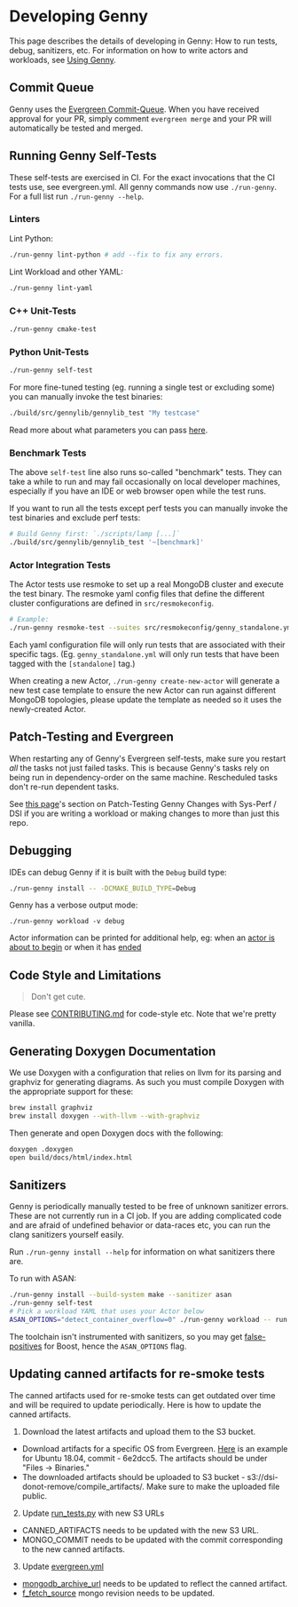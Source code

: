 # Developing Genny

This page describes the details of developing in Genny: How to run tests, debug, sanitizers, etc.
For information on how to write actors and workloads, see [Using Genny](./using.md).

## Commit Queue

Genny uses the [Evergreen Commit-Queue][cq]. When you have received approval
for your PR, simply comment `evergreen merge` and your PR will automatically
be tested and merged.

[cq]: https://github.com/evergreen-ci/evergreen/wiki/Commit-Queue


## Running Genny Self-Tests

These self-tests are exercised in CI. For the exact invocations that the CI tests use, see evergreen.yml.
All genny commands now use `./run-genny`. For a full list run `./run-genny --help`.

### Linters


Lint Python:

```sh
./run-genny lint-python # add --fix to fix any errors.
```

Lint Workload and other YAML:

```sh
./run-genny lint-yaml
```

### C++ Unit-Tests

```sh
./run-genny cmake-test
```

### Python Unit-Tests
```sh
./run-genny self-test
```

For more fine-tuned testing (eg. running a single test or excluding some) you
can manually invoke the test binaries:

```sh
./build/src/gennylib/gennylib_test "My testcase"
```

Read more about what parameters you can pass [here][catch2].

[catch2]: https://github.com/catchorg/Catch2/blob/v2.5.0/docs/command-line.md#specifying-which-tests-to-run


### Benchmark Tests

The above `self-test` line also runs so-called "benchmark" tests. They
can take a while to run and may fail occasionally on local developer
machines, especially if you have an IDE or web browser open while the
test runs.

If you want to run all the tests except perf tests you can manually
invoke the test binaries and exclude perf tests:

```sh
# Build Genny first: `./scripts/lamp [...]`
./build/src/gennylib/gennylib_test '~[benchmark]'
```


### Actor Integration Tests

The Actor tests use resmoke to set up a real MongoDB cluster and execute
the test binary. The resmoke yaml config files that define the different
cluster configurations are defined in `src/resmokeconfig`.

```sh
# Example:
./run-genny resmoke-test --suites src/resmokeconfig/genny_standalone.yml
```

Each yaml configuration file will only run tests that are associated
with their specific tags. (Eg. `genny_standalone.yml` will only run
tests that have been tagged with the `[standalone]` tag.)

When creating a new Actor, `./run-genny create-new-actor` will generate a new test case
template to ensure the new Actor can run against different MongoDB topologies,
please update the template as needed so it uses the newly-created Actor.


## Patch-Testing and Evergreen

When restarting any of Genny's Evergreen self-tests, make sure you
restart *all* the tasks not just failed tasks. This is because Genny's
tasks rely on being run in dependency-order on the same machine.
Rescheduled tasks don't re-run dependent tasks.

See [this page](./using.md)'s section on Patch-Testing Genny Changes with Sys-Perf / DSI
if you are writing a workload or making changes to more than just this repo.

## Debugging

IDEs can debug Genny if it is built with the `Debug` build type:

```sh
./run-genny install -- -DCMAKE_BUILD_TYPE=Debug
```

Genny has a verbose output mode:

```shell
./run-genny workload -v debug
```

Actor information can be printed for additional help, eg: when an
[actor is about to begin](https://github.com/mongodb/genny/blob/a3fd9cb1ee9954877281922cf5959b635d889599/src/cast_core/src/HelloWorld.cpp#L42-L45)
or when it has [ended](https://github.com/mongodb/genny/blob/a3fd9cb1ee9954877281922cf5959b635d889599/src/cast_core/src/HelloWorld.cpp#L58)

## Code Style and Limitations

> Don't get cute.

Please see [CONTRIBUTING.md](./CONTRIBUTING.md) for code-style etc.
Note that we're pretty vanilla.

## Generating Doxygen Documentation

We use Doxygen with a configuration that relies on llvm for its parsing
and graphviz for generating diagrams. As such you must compile Doxygen
with the appropriate support for these:

```sh
brew install graphviz
brew install doxygen --with-llvm --with-graphviz
```

Then generate and open Doxygen docs with the following:

```sh
doxygen .doxygen
open build/docs/html/index.html
```

## Sanitizers

Genny is periodically manually tested to be free of unknown sanitizer
errors. These are not currently run in a CI job. If you are adding
complicated code and are afraid of undefined behavior or data-races
etc, you can run the clang sanitizers yourself easily.

Run `./run-genny install --help` for information on what sanitizers there are.

To run with ASAN:

```sh
./run-genny install --build-system make --sanitizer asan
./run-genny self-test
# Pick a workload YAML that uses your Actor below
ASAN_OPTIONS="detect_container_overflow=0" ./run-genny workload -- run ./src/workloads/docs/HelloWorld.yml
```

The toolchain isn't instrumented with sanitizers, so you may get
[false-positives][fp] for Boost, hence the `ASAN_OPTIONS` flag.


## Updating canned artifacts for re-smoke tests
The canned artifacts used for re-smoke tests can get outdated over time and will be required to update periodically.
Here is how to update the canned artifacts.

1. Download the latest artifacts and upload them to the S3 bucket.
  - Download artifacts for a specific OS from Evergreen. [Here](https://evergreen.mongodb.com/task/mongodb_mongo_v6.0_ubuntu1804_debug_aubsan_lite_required_archive_dist_test_6e2dcc5a39eb2de9d2e8209271115c078ae16470_22_06_29_21_31_44##hidden=Final+cache+hit+ratio%252CNode.Node+class%252CNode.FS.File+class%252CNode.FS.Dir+class%252CNode.FS.Base+class%252CExecutor.Null+class%252CExecutor.Executor+class%252CEnvironment.OverrideEnvironment+class%252CEnvironment.EnvironmentClone+class%252CEnvironment.Base+class%252CBuilder.OverrideWarner+class%252CBuilder.CompositeBuilder+class%252CBuilder.BuilderBase+class%252CAction.ListAction+class%252CAction.LazyAction+class%252CAction.FunctionAction+class%252CAction.CommandGeneratorAction+class%252CAction.CommandAction+class%252CTotal+command+execution+time%252CTotal+SCons+execution+time%252CTotal+SConscript+file+execution+time%252CTotal+build+time%252CMemory+after+building+targets%252CMemory+before+building+targets%252CMemory+after+reading+SConscript+files%252CMemory+before+reading+SConscript+files&threads=all&selected.Final+cache+hit+ratio=&selected.Node.Node+class=&selected.Node.FS.File+class=&selected.Node.FS.Dir+class=&selected.Node.FS.Base+class=&selected.Executor.Null+class=&selected.Executor.Executor+class=&selected.Environment.OverrideEnvironment+class=&selected.Environment.EnvironmentClone+class=&selected.Environment.Base+class=&selected.Builder.OverrideWarner+class=&selected.Builder.CompositeBuilder+class=&selected.Builder.BuilderBase+class=&selected.Action.ListAction+class=&selected.Action.LazyAction+class=&selected.Action.FunctionAction+class=&selected.Action.CommandGeneratorAction+class=&selected.Action.CommandAction+class=&selected.Total+command+execution+time=&selected.Total+SCons+execution+time=&selected.Total+SConscript+file+execution+time=&selected.Total+build+time=&selected.Memory+after+building+targets=&selected.Memory+before+building+targets=&selected.Memory+after+reading+SConscript+files=&selected.Memory+before+reading+SConscript+files=) is an example for Ubuntu 18.04, commit - 6e2dcc5. The artifacts should be under "Files -> Binaries."
  - The downloaded artifacts should be uploaded to S3 bucket - s3://dsi-donot-remove/compile_artifacts/. Make sure to make the uploaded file public.
2. Update [run_tests.py](https://github.com/mongodb/genny/blob/master/src/lamplib/src/genny/tasks/run_tests.py) with new S3 URLs
  - CANNED_ARTIFACTS needs to be updated with the new S3 URL.
  - MONGO_COMMIT needs to be updated with the commit corresponding to the new canned artifacts.
3. Update [evergreen.yml](https://github.com/mongodb/genny/blob/master/evergreen.yml)
  - [mongodb_archive_url](https://github.com/mongodb/genny/blob/3da82fd0acb99799caec2ab13047520405833f72/evergreen.yml#L61) needs to be updated to reflect the canned artifact.
  - [f_fetch_source](https://github.com/mongodb/genny/blob/3da82fd0acb99799caec2ab13047520405833f72/evergreen.yml#L286) mongo revision needs to be updated.

[fp]: https://github.com/google/sanitizers/wiki/AddressSanitizerContainerOverflow#false-positives
[pi]: https://github.com/mongodb/genny/blob/762b08ee3b71184d5f521e82f7ce6d6eeb3c0cc9/src/workloads/docs/ParallelInsert.yml#L183-L189
